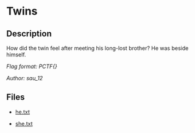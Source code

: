 # Twins

## Description

How did the twin feel after meeting his long-lost brother? He was beside himself.

*Flag format: PCTF{}*

*Author: sau_12*

## Files

* [he.txt](files/he.txt)

* [she.txt](files/she.txt)

